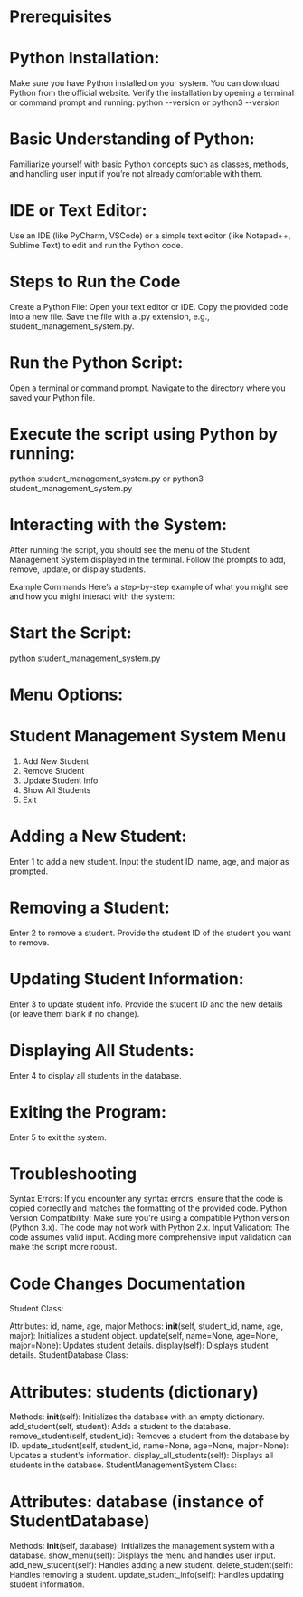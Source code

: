 # Prerequisites

# Python Installation:
Make sure you have Python installed on your system. You can download Python from the official website.
Verify the installation by opening a terminal or command prompt and running:
python --version
or
python3 --version

# Basic Understanding of Python:
Familiarize yourself with basic Python concepts such as classes, methods, and handling user input if you’re not already comfortable with them.

# IDE or Text Editor:
Use an IDE (like PyCharm, VSCode) or a simple text editor (like Notepad++, Sublime Text) to edit and run the Python code.

# Steps to Run the Code

Create a Python File:
Open your text editor or IDE.
Copy the provided code into a new file.
Save the file with a .py extension, e.g., student_management_system.py.

# Run the Python Script:
Open a terminal or command prompt.
Navigate to the directory where you saved your Python file.

# Execute the script using Python by running:
python student_management_system.py
or
python3 student_management_system.py

# Interacting with the System:
After running the script, you should see the menu of the Student Management System displayed in the terminal.
Follow the prompts to add, remove, update, or display students.

Example Commands
Here’s a step-by-step example of what you might see and how you might interact with the system:

# Start the Script:
python student_management_system.py

# Menu Options:

# Student Management System Menu
1. Add New Student
2. Remove Student
3. Update Student Info
4. Show All Students
5. Exit
   
# Adding a New Student:
Enter 1 to add a new student.
Input the student ID, name, age, and major as prompted.

# Removing a Student:
Enter 2 to remove a student.
Provide the student ID of the student you want to remove.

# Updating Student Information:
Enter 3 to update student info.
Provide the student ID and the new details (or leave them blank if no change).

# Displaying All Students:
Enter 4 to display all students in the database.

# Exiting the Program:
Enter 5 to exit the system.

# Troubleshooting
Syntax Errors: If you encounter any syntax errors, ensure that the code is copied correctly and matches the formatting of the provided code.
Python Version Compatibility: Make sure you're using a compatible Python version (Python 3.x). The code may not work with Python 2.x.
Input Validation: The code assumes valid input. Adding more comprehensive input validation can make the script more robust.


# Code Changes Documentation
Student Class:

Attributes: id, name, age, major
Methods:
__init__(self, student_id, name, age, major): Initializes a student object.
update(self, name=None, age=None, major=None): Updates student details.
display(self): Displays student details.
StudentDatabase Class:

# Attributes: students (dictionary)
Methods:
__init__(self): Initializes the database with an empty dictionary.
add_student(self, student): Adds a student to the database.
remove_student(self, student_id): Removes a student from the database by ID.
update_student(self, student_id, name=None, age=None, major=None): Updates a student's information.
display_all_students(self): Displays all students in the database.
StudentManagementSystem Class:

# Attributes: database (instance of StudentDatabase)
Methods:
__init__(self, database): Initializes the management system with a database.
show_menu(self): Displays the menu and handles user input.
add_new_student(self): Handles adding a new student.
delete_student(self): Handles removing a student.
update_student_info(self): Handles updating student information.
